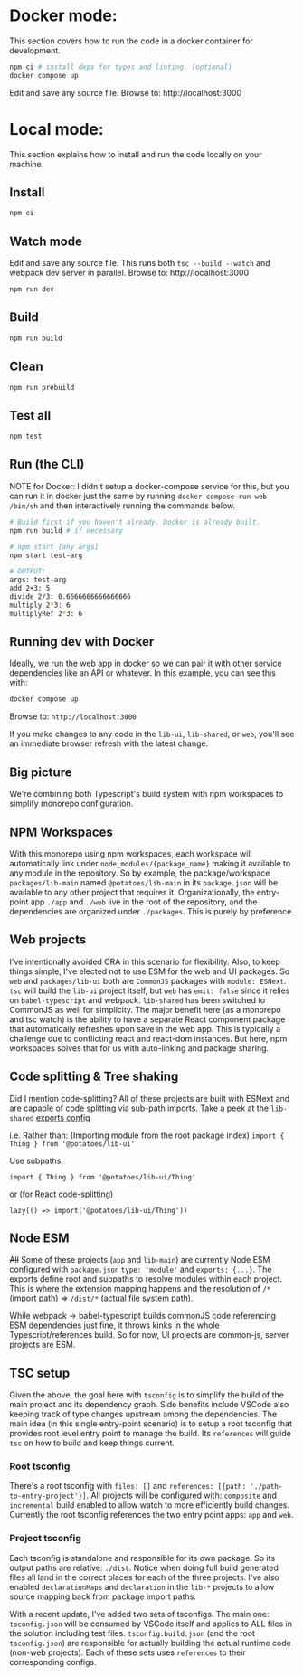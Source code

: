 # Docker mode:
This section covers how to run the code in a docker container for development.

```bash
npm ci # install deps for types and linting. (optional)
docker compose up
```

Edit and save any source file. Browse to: http://localhost:3000

# Local mode:
This section explains how to install and run the code locally on your machine. 

## Install

```bash
npm ci
```

## Watch mode

Edit and save any source file. This runs both `tsc --build --watch` and webpack dev server in parallel. Browse to: http://localhost:3000

```bash
npm run dev
```

## Build

```bash
npm run build
```

## Clean

```bash
npm run prebuild
```

## Test all

```bash
npm test
```

## Run (the CLI)

NOTE for Docker: I didn't setup a docker-compose service for this, but you can run it in docker just the same by running `docker compose run web /bin/sh` and then interactively running the commands below.


```bash
# Build first if you haven't already. Docker is already built.
npm run build # if necessary

# npm start [any args]
npm start test-arg

# OUTPUT:
args: test-arg
add 2+3: 5
divide 2/3: 0.6666666666666666
multiply 2*3: 6
multiplyRef 2*3: 6
```

## Running dev with Docker
Ideally, we run the web app in docker so we can pair it with other service dependencies like an API or whatever. In this example, you can see this with: 

```bash
docker compose up
```
Browse to: `http://localhost:3000`

If you make changes to any code in the `lib-ui`, `lib-shared`, or `web`, you'll see an immediate browser refresh with the latest change.


## Big picture

We're combining both Typescript's build system with npm workspaces to simplify monorepo configuration.

## NPM Workspaces

With this monorepo using npm workspaces, each workspace will automatically link under `node_modules/{package_name}` making it available to any module in the repository. So by example, the package/workspace `packages/lib-main` named `@potatoes/lib-main` in its `package.json` will be available to any other project that requires it. Organizationally, the entry-point app `./app` and `./web` live in the root of the repository, and the dependencies are organized under `./packages`. This is purely by preference.

## Web projects

I've intentionally avoided CRA in this scenario for flexibility. Also, to keep things simple, I've elected not to use ESM for the web and UI packages. So `web` and `packages/lib-ui` both are `CommonJS` packages with `module: ESNext`. `tsc` will build the `lib-ui` project itself, but `web` has `emit: false` since it relies on `babel-typescript` and webpack. `lib-shared` has been switched to CommonJS as well for simplicity. The major benefit here (as a monorepo and tsc watch) is the ability to have a separate React component package that automatically refreshes upon save in the web app. This is typically a challenge due to conflicting react and react-dom instances. But here, npm workspaces solves that for us with auto-linking and package sharing.

## Code splitting & Tree shaking

Did I mention code-splitting? All of these projects are built with ESNext and are capable of code splitting via sub-path imports. Take a peek at the `lib-shared` [exports config](https://github.com/nathanb/sandbox-ts-monorepo/blob/main/packages/lib-shared/package.json#L9)

i.e. Rather than:
(Importing module from the root package index)
`import { Thing } from '@potatoes/lib-ui'`

Use subpaths:

`import { Thing } from '@potatoes/lib-ui/Thing'`

or (for React code-splitting)

`lazy(() => import('@potatoes/lib-ui/Thing'))`

## Node ESM

~~All~~ Some of these projects (`app` and `lib-main`) are currently Node ESM configured with `package.json` `type: 'module'` and `exports: {...}`. The exports define root and subpaths to resolve modules within each project. This is where the extension mapping happens and the resolution of `/*` (import path) => `/dist/*` (actual file system path).

While webpack -> babel-typescript builds commonJS code referencing ESM dependencies just fine, it throws kinks in the whole Typescript/references build. So for now, UI projects are common-js, server projects are ESM.

## TSC setup

Given the above, the goal here with `tsconfig` is to simplify the build of the main project and its dependency graph. Side benefits include VSCode also keeping track of type changes upstream among the dependencies. The main idea (in this single entry-point scenario) is to setup a root tsconfig that provides root level entry point to manage the build. Its `references` will guide `tsc` on how to build and keep things current.

### Root tsconfig

There's a root tsconfig with `files: []` and `references: [{path: './path-to-entry-project'}]`. All projects will be configured with: `composite` and `incremental` build enabled to allow watch to more efficiently build changes. Currently the root tsconfig references the two entry point apps: `app` and `web`.

### Project tsconfig

Each tsconfig is standalone and responsible for its own package. So its output paths are relative: `./dist`. Notice when doing full build generated files all land in the correct places for each of the three projects. I've also enabled `declarationMaps` and `declaration` in the `lib-*` projects to allow source mapping back from package import paths.

With a recent update, I've added two sets of tsconfigs. The main one: `tsconfig.json` will be consumed by VSCode itself and applies to ALL files in the solution including test files. `tsconfig.build.json` (and the root `tsconfig.json`) are responsible for actually building the actual runtime code (non-web projects). Each of these sets uses `references` to their corresponding configs.
